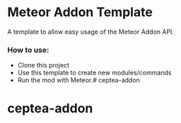 # Meteor Addon Template

A template to allow easy usage of the Meteor Addon API.

### How to use:  
- Clone this project
- Use this template to create new modules/commands
- Run the mod with Meteor.# ceptea-addon
# ceptea-addon
